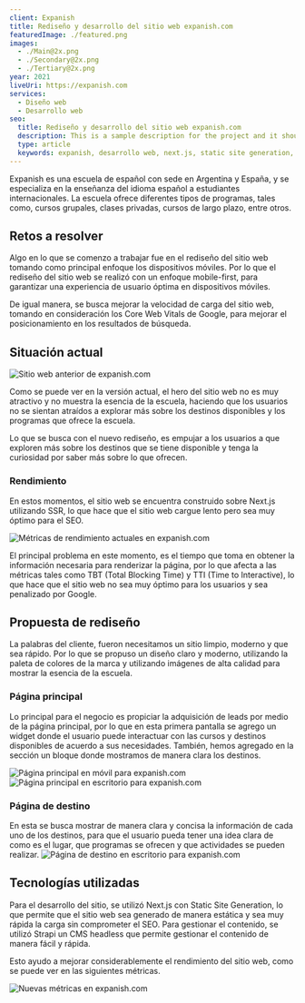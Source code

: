 ```yaml
---
client: Expanish
title: Rediseño y desarrollo del sitio web expanish.com
featuredImage: ./featured.png
images:
  - ./Main@2x.png
  - ./Secondary@2x.png
  - ./Tertiary@2x.png
year: 2021
liveUri: https://expanish.com
services:
  - Diseño web
  - Desarrollo web
seo:
  title: Rediseño y desarrollo del sitio web expanish.com
  description: This is a sample description for the project and it should be updated later with the real one.
  type: article
  keywords: expanish, desarrollo web, next.js, static site generation, rediseño web, diseño web, diseño ux/ui, diseño de experiencia de usuario, diseño de interfaz de usuario
---
```


Expanish es una escuela de español con sede en Argentina y España, y se especializa en la enseñanza del idioma español a estudiantes internacionales. La escuela ofrece diferentes tipos de programas, tales como, cursos grupales, clases privadas, cursos de largo plazo, entre otros.

## Retos a resolver
Algo en lo que se comenzo a trabajar fue en el rediseño del sitio web tomando como principal enfoque los dispositivos móviles. Por lo que el rediseño del sitio web se realizó con un enfoque mobile-first, para garantizar una experiencia de usuario óptima en dispositivos móviles.

De igual manera, se busca mejorar la velocidad de carga del sitio web, tomando en consideración los Core Web Vitals de Google, para mejorar el posicionamiento en los resultados de búsqueda.

## Situación actual
![Sitio web anterior de expanish.com](./old-site.png)

Como se puede ver en la versión actual, el hero del sitio web no es muy atractivo y no muestra la esencia de la escuela, haciendo que los usuarios no se sientan atraídos a explorar más sobre los destinos disponibles y los programas que ofrece la escuela.

Lo que se busca con el nuevo rediseño, es empujar a los usuarios a que exploren más sobre los destinos que se tiene disponible y tenga la curiosidad por saber más sobre lo que ofrecen.

### Rendimiento
En estos momentos, el sitio web se encuentra construido sobre Next.js utilizando SSR, lo que hace que el sitio web cargue lento pero sea muy óptimo para el SEO.

![Métricas de rendimiento actuales en expanish.com](./expanish-performance-homepage.png)

El principal problema en este momento, es el tiempo que toma en obtener la información necesaria para renderizar la página, por lo que afecta a las métricas tales como TBT (Total Blocking Time) y TTI (Time to Interactive), lo que hace que el sitio web no sea muy óptimo para los usuarios y sea penalizado por Google.

## Propuesta de rediseño
La palabras del cliente, fueron necesitamos un sitio limpio, moderno y que sea rápido. Por lo que se propuso un diseño claro y moderno, utilizando la paleta de colores de la marca y utilizando imágenes de alta calidad para mostrar la esencia de la escuela.

### Página principal
Lo principal para el negocio es propiciar la adquisición de leads por medio de la página principal, por lo que en esta primera pantalla se agrego un widget donde el usuario puede interactuar con las cursos y destinos disponibles de acuerdo a sus necesidades. También, hemos agregado en la sección un bloque donde mostramos de manera clara los destinos.

![Página principal en móvil para expanish.com](./mobile-redesign.png)
![Página principal en escritorio para expanish.com](./desktop-redesign.png)

### Página de destino
En esta se busca mostrar de manera clara y concisa la información de cada uno de los destinos, para que el usuario pueda tener una idea clara de como es el lugar, que programas se ofrecen y que actividades se pueden realizar.
![Página de destino en escritorio para expanish.com](./desktop-destination.png)

## Tecnologías utilizadas
Para el desarrollo del sitio, se utilizó Next.js con Static Site Generation, lo que permite que el sitio web sea generado de manera estática y sea muy rápida la carga sin comprometer el SEO. Para gestionar el contenido, se utilizó Strapi un CMS headless que permite gestionar el contenido de manera fácil y rápida.

Esto ayudo a mejorar considerablemente el rendimiento del sitio web, como se puede ver en las siguientes métricas.

![Nuevas métricas en expanish.com](./new-metrics.png)